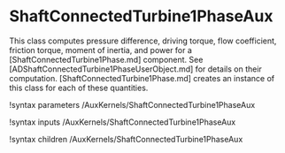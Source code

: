 # ShaftConnectedTurbine1PhaseAux

This class computes pressure difference, driving torque, flow coefficient,
friction torque, moment of inertia, and power for a [ShaftConnectedTurbine1Phase.md] component.
See [ADShaftConnectedTurbine1PhaseUserObject.md] for details on their computation.
[ShaftConnectedTurbine1Phase.md] creates an instance of this class for each of these
quantities.

!syntax parameters /AuxKernels/ShaftConnectedTurbine1PhaseAux

!syntax inputs /AuxKernels/ShaftConnectedTurbine1PhaseAux

!syntax children /AuxKernels/ShaftConnectedTurbine1PhaseAux
